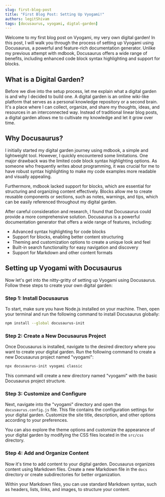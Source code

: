 ```yaml
---
slug: first-blog-post
title: "First Blog Post: Setting Up Vyogami!"
authors: legitShivam
tags: [docusaurus, vyogami, digtal-garden]
---
```


Welcome to my first blog post on Vyogami, my very own digital garden! In this post, I will walk you through the process of setting up Vyogami using Docusaurus, a powerful and feature-rich documentation generator. Unlike my previous attempt with mdbook, Docusaurus offers a wide range of benefits, including enhanced code block syntax highlighting and support for blocks.

## What is a Digital Garden?

Before we dive into the setup process, let me explain what a digital garden is and why I decided to build one. A digital garden is an online wiki-like platform that serves as a personal knowledge repository or a second brain. It's a place where I can collect, organize, and share my thoughts, ideas, and resources in an interconnected way. Instead of traditional linear blog posts, a digital garden allows me to cultivate my knowledge and let it grow over time.

## Why Docusaurus?

I initially started my digital garden journey using mdbook, a simple and lightweight tool. However, I quickly encountered some limitations. One major drawback was the limited code block syntax highlighting options. As someone who frequently writes about programming, it was crucial for me to have robust syntax highlighting to make my code examples more readable and visually appealing.

Furthermore, mdbook lacked support for blocks, which are essential for structuring and organizing content effectively. Blocks allow me to create reusable components or sections, such as notes, warnings, and tips, which can be easily referenced throughout my digital garden.

After careful consideration and research, I found that Docusaurus could provide a more comprehensive solution. Docusaurus is a powerful documentation generator that offers a wide range of features, including:

- Advanced syntax highlighting for code blocks
- Support for blocks, enabling better content structuring
- Theming and customization options to create a unique look and feel
- Built-in search functionality for easy navigation and discovery
- Support for Markdown and other content formats

## Setting up Vyogami with Docusaurus

Now let's get into the nitty-gritty of setting up Vyogami using Docusaurus. Follow these steps to create your own digital garden:

### Step 1: Install Docusaurus

To start, make sure you have Node.js installed on your machine. Then, open your terminal and run the following command to install Docusaurus globally:

```bash
npm install --global docusaurus-init
```

### Step 2: Create a New Docusaurus Project

Once Docusaurus is installed, navigate to the desired directory where you want to create your digital garden. Run the following command to create a new Docusaurus project named "vyogami":

```bash
npx docusaurus-init vyogami classic
```

This command will create a new directory named "vyogami" with the basic Docusaurus project structure.

### Step 3: Customize and Configure

Next, navigate into the "vyogami" directory and open the `docusaurus.config.js` file. This file contains the configuration settings for your digital garden. Customize the site title, description, and other options according to your preferences.

You can also explore the theme options and customize the appearance of your digital garden by modifying the CSS files located in the `src/css` directory.

### Step 4: Add and Organize Content

Now it's time to add content to your digital garden. Docusaurus organizes content using Markdown files. Create a new Markdown file in the `docs` directory or create subdirectories for better organization.

Within your Markdown files, you can use standard Markdown syntax, such as headers, lists, links, and images, to structure your content.
